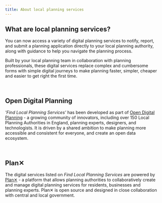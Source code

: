```yaml
---
title: About local planning services
---
```


## What are local planning services?
You can now access a variety of digital planning services to notify, report, and submit a planning application directly to your local planning authority, along with guidance to help you navigate the planning process.

Built by your local planning team in collaboration with planning professionals, these digital services replace complex and cumbersome forms with simple digital journeys to make planning faster, simpler, cheaper and easier to get right the first time.

<br>

## Open Digital Planning

_'Find Local Planning Services'_ has been developed as part of <a href="https://opendigitalplanning.org/" target="_blank" rel="noopener noreferrer nofollow">Open Digital Planning</a> - a growing community of innovators, including over 150 Local Planning Authorities in England, planning experts, designers, and technologists. It is driven by a shared ambition to make planning more accessible and consistent for everyone, and create an open data ecosystem.

<br>

## Plan✕

The digital services listed on _Find Local Planning Services_ are powered by <a href="https://planx.uk" target="_blank" rel="noopener noreferrer nofollow">Plan✕</a> - a platform that allows planning authorities to collaboratively create and manage digital planning services for residents, businesses and planning experts. Plan✕ is open source and designed in close collaboration with central and local government.

